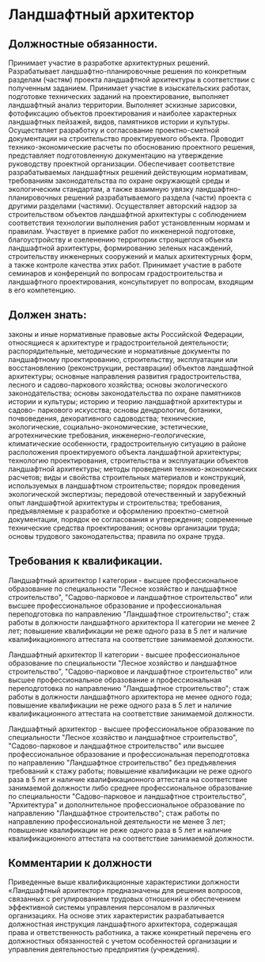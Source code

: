 # Ландшафтный архитектор

## Должностные обязанности.
Принимает участие в разработке архитектурных
решений. Разрабатывает ландшафтно-планировочные решения по конкретным разделам
(частям) проекта ландшафтной архитектуры в соответствии с полученным заданием.
Принимает участие в изыскательских работах, подготовке технических заданий на
проектирование, выполняет ландшафтный анализ территории. Выполняет эскизные
зарисовки, фотофиксацию объектов проектирования и наиболее характерных
ландшафтных пейзажей, видов, памятников истории и культуры. Осуществляет
разработку и согласование проектно-сметной документации на строительство
проектируемого объекта. Проводит технико-экономические расчеты по обоснованию
проектного решения, представляет подготовленную документацию на утверждение
руководству проектной организации. Обеспечивает соответствие разрабатываемых
ландшафтных решений действующим нормативам, требованиям законодательства по
охране окружающей среды и экологическим стандартам, а также взаимную увязку
ландшафтно-планировочных решений разрабатываемого раздела (части) проекта с
другими разделами (частями). Осуществляет авторский надзор за строительством
объектов ландшафтной архитектуры с соблюдением соответствия технологии
выполнения работ установленным нормам и правилам. Участвует в приемке работ по
инженерной подготовке, благоустройству и озеленению территории строящегося
объекта ландшафтной архитектуры, формированию зеленых насаждений,
строительству инженерных сооружений и малых архитектурных форм, а также
контроле качества этих работ. Принимает участие в работе семинаров и
конференций по вопросам градостроительства и ландшафтного проектирования,
консультирует по вопросам, входящим в его компетенцию.

## Должен знать:
законы и иные нормативные правовые акты Российской
Федерации, относящиеся к архитектуре и градостроительной деятельности;
распорядительные, методические и нормативные документы по ландшафтному
проектированию, строительству, эксплуатации или восстановлению (реконструкции,
реставрации) объектов ландшафтной архитектуры; основные направления развития
градостроительства, лесного и садово-паркового хозяйства; основы
экологического законодательства; основы законодательства по охране памятников
истории и культуры; историю и теорию ландшафтной архитектуры и садово-
паркового искусства; основы дендрологии, ботаники, почвоведения, декоративного
садоводства; технические, экологические, социально-экономические,
эстетические, агротехнические требования, инженерно-геологические,
климатические особенности, градостроительную ситуацию в районе расположения
проектируемого объекта ландшафтной архитектуры; технологию проектирования,
строительства и эксплуатации объектов ландшафтной архитектуры; методы
проведения технико-экономических расчетов; виды и свойства строительных
материалов и конструкций, используемых в ландшафтном строительстве; порядок
проведения экологической экспертизы; передовой отечественный и зарубежный опыт
ландшафтной архитектуры и строительства; требования, предъявляемые к
разработке и оформлению проектно-сметной документации, порядок ее согласования
и утверждения; современные технические средства проектирования; основы
организации труда; основы трудового законодательства; правила по охране труда.

## Требования к квалификации.
Ландшафтный архитектор I категории - высшее профессиональное образование по
специальности "Лесное хозяйство и ландшафтное строительство", "Садово-парковое
и ландшафтное строительство" или высшее профессиональное образование и
профессиональная переподготовка по направлению "Ландшафтное строительство";
стаж работы в должности ландшафтного архитектора II категории не менее 2 лет;
повышение квалификации не реже одного раза в 5 лет и наличие квалификационного
аттестата на соответствие занимаемой должности.

Ландшафтный архитектор II категории - высшее профессиональное образование по
специальности "Лесное хозяйство и ландшафтное строительство", "Садово-парковое
и ландшафтное строительство" или высшее профессиональное образование и
профессиональная переподготовка по направлению "Ландшафтное строительство";
стаж работы в должности ландшафтного архитектора не менее одного года;
повышение квалификации не реже одного раза в 5 лет и наличие квалификационного
аттестата на соответствие занимаемой должности.

Ландшафтный архитектор - высшее профессиональное образование по специальности
"Лесное хозяйство и ландшафтное строительство", "Садово-парковое и ландшафтное
строительство" или высшее профессиональное образование и профессиональная
переподготовка по направлению "Ландшафтное строительство" без предъявления
требований к стажу работы; повышение квалификации не реже одного раза в 5 лет
и наличие квалификационного аттестата на соответствие занимаемой должности
либо среднее профессиональное образование по специальности "Садово-парковое и
ландшафтное строительство", "Архитектура" и дополнительное профессиональное
образование по направлению "Ландшафтное строительство"; стаж работы по
направлению профессиональной деятельности не менее 3 лет; повышение
квалификации не реже одного раза в 5 лет и наличие квалификационного аттестата
на соответствие занимаемой должности.

## Комментарии к должности

Приведенные выше квалификационные характеристики должности «Ландшафтный
архитектор» предназначены для решения вопросов, связанных с регулированием
трудовых отношений и обеспечением эффективной системы управления персоналом в
различных организациях. На основе этих характеристик разрабатывается
должностная инструкция ландшафтного архитектора, содержащая права и
ответственность работника, а также конкретный перечень его должностных
обязанностей с учетом особенностей организации и управления деятельностью
предприятия (учреждения).

